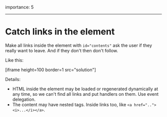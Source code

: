 importance: 5

---

# Catch links in the element

Make all links inside the element with `id="contents"` ask the user if they really want to leave. And if they don't then don't follow.

Like this:

[iframe height=100 border=1 src="solution"]

Details:

- HTML inside the element may be loaded or regenerated dynamically at any time, so we can't find all links and put handlers on them. Use event delegation.
- The content may have nested tags. Inside links too, like `<a href=".."><i>...</i></a>`.
